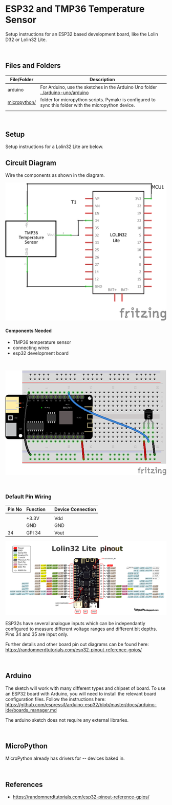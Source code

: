 # ESP32 and TMP36 Temperature Sensor

Setup instructions for an ESP32 based development board, like the Lolin D32 or Lolin32 Lite.

<br />

## Files and Folders

| File/Folder | Description |
|--- | --- |
| arduino | For Arduino, use the sketches in the Arduino Uno folder [../arduino-uno/arduino](../arduino-uno/arduino) |
| [micropython/](micropython/) | folder for micropython scripts. Pymakr is configured to sync this folder with the micropython device. |
|  |  |

<br />

## Setup

Setup instructions for a Lolin32 Lite are below.

## Circuit Diagram
Wire the components as shown in the diagram.

![circuit diagram](assets/esp32-tmp36-sensor-circuit-diagram_schem.png)

#### Components Needed
* TMP36 temperature sensor
* connecting wires
* esp32 development board


<br />

![breadboard diagram](assets/esp32-tmp36-sensor-circuit-diagram_bb.png)

<br />

### Default Pin Wiring

| Pin No | Function |  | Device Connection |
| --- | --- | --- | --- |
|  |  |  |  |
|  | +3.3V |  | Vdd |
|  | GND |  | GND |
| 34 | GPI 34 |  | Vout |

![pin diagram](assets/Lolin32_pinout03.png)

ESP32s have several analogue inputs which can be independantly configured to measure different voltage ranges and different bit depths. Pins 34 and 35 are input only.

Further details and other board pin out diagrams can be found here: https://randomnerdtutorials.com/esp32-pinout-reference-gpios/

<br>

## Arduino

The sketch will work with many different types and chipset of board. To use an ESP32 board with Arduino, you will need to install the relevant board configuration files. Follow the instructions here: https://github.com/espressif/arduino-esp32/blob/master/docs/arduino-ide/boards_manager.md

The arduino sketch does not require any external libraries.

<br />

## MicroPython

<!-- #TODO add library info -->
MicroPython already has drivers for -- devices baked in.

<br />

## References

- https://randomnerdtutorials.com/esp32-pinout-reference-gpios/

